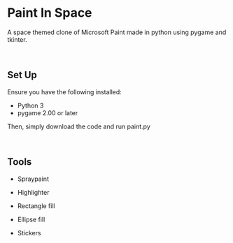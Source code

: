 # Paint In Space
A space themed clone of Microsoft Paint made in python using pygame and tkinter.

<br>

## Set Up
Ensure you have the following installed:
* Python 3
* pygame 2.00 or later

Then, simply download the code and run paint.py

<br>

## Tools

* Spraypaint

* Highlighter

* Rectangle fill

* Ellipse fill

* Stickers

